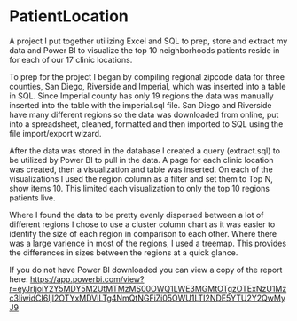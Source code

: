# PatientLocation
A project I put together utilizing Excel and SQL to prep, store and extract my data and Power BI to visualize the top 10 neighborhoods patients reside in for each of our 17 clinic locations.

To prep for the project I began by compiling regional zipcode data for three counties, San Diego, Riverside and Imperial, which was inserted into a table in SQL. Since Imperial county has only 19 regions the data was manually inserted into the table with the imperial.sql file. San Diego and Riverside have many different regions so the data was downloaded from online, put into a spreadsheet, cleaned, formatted and then imported to SQL using the file import/export wizard.

After the data was stored in the database I created a query (extract.sql) to be utilized by Power BI to pull in the data. A page for each clinic location was created, then a visualization and table was inserted. On each of the visualizations I used the region column as a filter and set them to Top N, show items 10. This limited each visualization to only the top 10 regions patients live. 

Where I found the data to be pretty evenly dispersed between a lot of different regions I chose to use a cluster column chart as it was easier to identify the size of each region in comparison to each other. Where there was a large varience in most of the regions, I used a treemap. This provides the differences in sizes between the regions at a quick glance.

If you do not have Power BI downloaded you can view a copy of the report here:
https://app.powerbi.com/view?r=eyJrIjoiY2Y5MDY5M2UtMTMzMS00OWQ1LWE3MGMtOTgzOTExNzU1Mzc3IiwidCI6IjI2OTYxMDVlLTg4NmQtNGFiZi05OWU1LTI2NDE5YTU2Y2QwMyJ9
